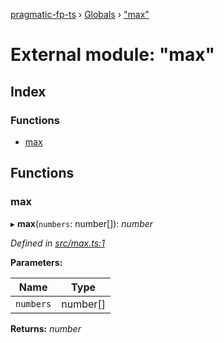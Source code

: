 [pragmatic-fp-ts](../README.md) › [Globals](../globals.md) › ["max"](_max_.md)

# External module: "max"

## Index

### Functions

* [max](_max_.md#max)

## Functions

###  max

▸ **max**(`numbers`: number[]): *number*

*Defined in [src/max.ts:1](https://github.com/hermann-p/pragmatic-fp-ts/blob/87551e7/src/max.ts#L1)*

**Parameters:**

Name | Type |
------ | ------ |
`numbers` | number[] |

**Returns:** *number*
